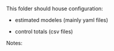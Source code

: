 This folder should house configuration:

- estimated modeles (mainly yaml files)

- control totals (csv files)

Notes:
